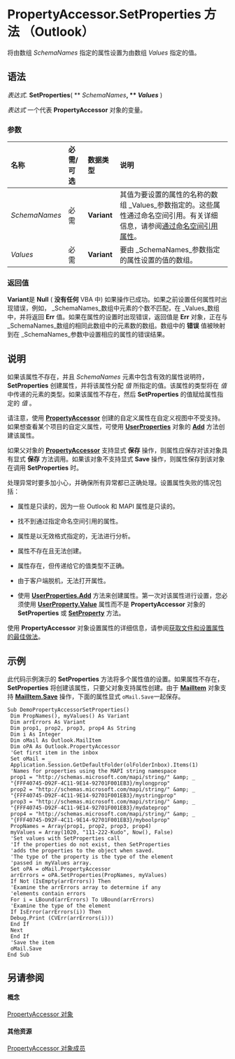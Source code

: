 
# PropertyAccessor.SetProperties 方法 （Outlook）

将由数组  _SchemaNames_ 指定的属性设置为由数组 _Values_ 指定的值。


## 语法

 _表达式_. **SetProperties**( ** _SchemaNames_**, ** _Values_** )

 _表达式_ 一个代表 **PropertyAccessor** 对象的变量。


### 参数



|**名称**|**必需/可选**|**数据类型**|**说明**|
|:-----|:-----|:-----|:-----|
| _SchemaNames_|必需|**Variant**|其值为要设置的属性的名称的数组 _Values_参数指定的。这些属性通过命名空间引用。有关详细信息，请参阅[通过命名空间引用属性](http://msdn.microsoft.com/library/c1c7bfa9-64d7-81d2-84e7-f0a4c57780b3%28Office.15%29.aspx)。|
| _Values_|必需|**Variant**|要由 _SchemaNames_参数指定的属性设置的值的数组。|

### 返回值

 **Variant**是 **Null** ( **没有任何** VBA 中) 如果操作已成功。如果之前设置任何属性时出现错误，例如， _SchemaNames_数组中元素的个数不匹配，在 _Values_数组中，并将返回 **Err** 值。如果在属性的设置时出现错误，返回值是 **Err** 对象，正在与 _SchemaNames_数组的相同此数组中的元素数的数组。数组中的 **错误** 值被映射到在 _SchemaNames_参数中设置相应的属性的错误结果。


## 说明

如果该属性不存在，并且 _SchemaNames_ 元素中包含有效的属性说明符， **SetProperties** 创建属性，并将该属性分配 _值_ 所指定的值。该属性的类型将在 _值_ 中传递的元素的类型。如果该属性不存在，然后 **SetProperties** 的值赋给属性指定的 _值_ 。

请注意，使用  **[PropertyAccessor](2fc91e13-703c-3ec9-9066-ffee7144306c.md)** 创建的自定义属性在自定义视图中不受支持。如果想查看某个项目的自定义属性，可使用 **[UserProperties](20b49c86-d74f-9bda-382c-559af278c148.md)** 对象的 **[Add](88b86622-2234-77be-41e7-b76b0b3a75ad.md)** 方法创建该属性。

如果父对象的 **[PropertyAccessor](2fc91e13-703c-3ec9-9066-ffee7144306c.md)** 支持显式 **保存** 操作，则属性应保存对该对象具有显式 **保存** 方法调用。如果该对象不支持显式 **Save** 操作，则属性保存到该对象在调用 **SetProperties** 时。

处理异常时要多加小心，并确保所有异常都已正确处理。设置属性失败的情况包括：


- 属性是只读的，因为一些 Outlook 和 MAPI 属性是只读的。
    
- 找不到通过指定命名空间引用的属性。
    
- 属性是以无效格式指定的，无法进行分析。
    
- 属性不存在且无法创建。
    
- 属性存在，但传递给它的值类型不正确。
    
- 由于客户端脱机，无法打开属性。
    
- 使用 **[UserProperties.Add](88b86622-2234-77be-41e7-b76b0b3a75ad.md)** 方法来创建属性。第一次对该属性进行设置，您必须使用 **[UserProperty.Value](9f313262-ffd4-3245-f516-bc2d62d6f33a.md)** 属性而不是 **PropertyAccessor** 对象的 **SetProperties** 或 **[SetProperty](2a97c11d-3f5f-65fe-23d6-8efa40dca303.md)** 方法。
    


使用 **PropertyAccessor** 对象设置属性的详细信息，请参阅[获取文件和设置属性的最佳做法](http://msdn.microsoft.com/library/ec087bf8-cfac-9b20-3cb2-3bd308c5c63d%28Office.15%29.aspx)。


## 示例

此代码示例演示的 **SetProperties** 方法将多个属性值的设置。如果属性不存在， **SetProperties** 将创建该属性，只要父对象支持属性创建。由于 **[MailItem](14197346-05d2-0250-fa4c-4a6b07daf25f.md)** 对象支持 **[MailItem.Save](7d7b5f22-4749-e908-41a7-12a4c730c695.md)** 操作，下面的属性显式 `oMail.Save`一起保存。


```
Sub DemoPropertyAccessorSetProperties() 
 Dim PropNames(), myValues() As Variant 
 Dim arrErrors As Variant 
 Dim prop1, prop2, prop3, prop4 As String 
 Dim i As Integer 
 Dim oMail As Outlook.MailItem 
 Dim oPA As Outlook.PropertyAccessor 
 'Get first item in the inbox 
 Set oMail = _ 
 Application.Session.GetDefaultFolder(olFolderInbox).Items(1) 
 'Names for properties using the MAPI string namespace 
 prop1 = "http://schemas.microsoft.com/mapi/string/" &amp; _ 
 "{FFF40745-D92F-4C11-9E14-92701F001EB3}/mylongprop" 
 prop2 = "http://schemas.microsoft.com/mapi/string/" &amp; _ 
 "{FFF40745-D92F-4C11-9E14-92701F001EB3}/mystringprop" 
 prop3 = "http://schemas.microsoft.com/mapi/string/" &amp; _ 
 "{FFF40745-D92F-4C11-9E14-92701F001EB3}/mydateprop" 
 prop4 = "http://schemas.microsoft.com/mapi/string/" &amp; _ 
 "{FFF40745-D92F-4C11-9E14-92701F001EB3}/myboolprop" 
 PropNames = Array(prop1, prop2, prop3, prop4) 
 myValues = Array(1020, "111-222-Kudo", Now(), False) 
 'Set values with SetProperties call 
 'If the properties do not exist, then SetProperties 
 'adds the properties to the object when saved. 
 'The type of the property is the type of the element 
 'passed in myValues array. 
 Set oPA = oMail.PropertyAccessor 
 arrErrors = oPA.SetProperties(PropNames, myValues) 
 If Not (IsEmpty(arrErrors)) Then 
 'Examine the arrErrors array to determine if any 
 'elements contain errors 
 For i = LBound(arrErrors) To UBound(arrErrors) 
 'Examine the type of the element 
 If IsError(arrErrors(i)) Then 
 Debug.Print (CVErr(arrErrors(i))) 
 End If 
 Next 
 End If 
 'Save the item 
 oMail.Save 
End Sub
```


## 另请参阅


#### 概念


[PropertyAccessor 对象](2fc91e13-703c-3ec9-9066-ffee7144306c.md)
#### 其他资源


[PropertyAccessor 对象成员](3356e345-8878-0ed7-6783-1e49ddecc066.md)